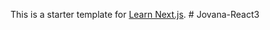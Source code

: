 This is a starter template for [Learn Next.js](https://nextjs.org/learn).
#   J o v a n a - R e a c t 3  
 